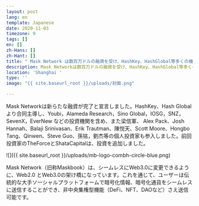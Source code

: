 ```yaml
---
layout: post
lang: en
template: Japanese
date: 2020-11-03
timezone: 9
tags: []
en: []
zh-Hans: []
zh-Hant: []
title: " Mask Network は数百万ドルの融資を受け、HashKey、HashGlobal等多くの機関が投資に参入"
description: Mask Networkは数百万ドルの融資を受け、HashKey、HashGlobal等多くの機関が投資に参入
location: 'Shanghai '
type: ''
image: "{{ site.baseurl_root }}/uploads/封面.png"

---
```

Mask Networkは新らたな融資が完了と宣言しました。HashKey、Hash Globalより合同主導し、Youbi，Alameda Research，Sino Global，IOSG，SNZ，SevenX，EverNew などの投資機関を含め、また梁信軍、 Alex Pack、Josh Hannah、Balaji Srinivasan、Erik Trautman、陳悦天、Scott Moore、Hongbo Tang、Qinwen、Steve Guo、孫铭，劉杰等の個人投資家も参入しました。前回投資家のTheForceとShataCapitalは、投資を追加しました。

![]({{ site.baseurl_root }}/uploads/mb-logo-combh-circle-blue.png)

Mask Network（旧称Maskbook）は、シームレスにWeb3.0に変更できるように、Web2.0 とWeb3.0の架け橋になっています。これを通じて、ユーザーは伝統的な大手ソーシャルプラットフォームで暗号化情報、暗号化通貨をシームレスに送信することができ、非中央集権型機能（DeFi、NFT、DAOなど）さえ送信可能です。